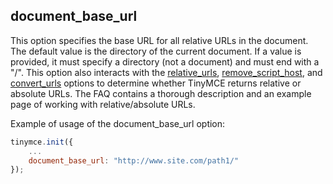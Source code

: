 ## document_base_url

This option specifies the base URL for all relative URLs in the document. The default value is the directory of the current document. If a value is provided, it must specify a directory (not a document) and must end with a "/". This option also interacts with the [relative_urls](#relative_urls), [remove_script_host](#remove_script_host), and [convert_urls](#convert_urls) options to determine whether TinyMCE returns relative or absolute URLs. The FAQ contains a thorough description and an example page of working with relative/absolute URLs.

Example of usage of the document_base_url option:

```js
tinymce.init({
    ...
    document_base_url: "http://www.site.com/path1/"
});
```
